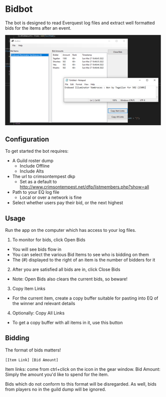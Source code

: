# Bidbot
The bot is designed to read Everquest log files and extract well formatted bids for the items after an event.

![BidBot main screen](https://github.com/mbeamer/bidbot/blob/master/BidBot.png "BidBot in action")

## Configuration
To get started the bot requires:
* A Guild roster dump
  * Include Offline
  * Include Alts
* The url to crimsontempest dkp
  * Set as a default to http://www.crimsontempest.net/dfp/listmembers.php?show=all
* Path to your EQ log file
  * Local or over a network is fine
* Select whether users pay their bid, or the next highest

## Usage
Run the app on the computer which has access to your log files.

1. To monitor for bids, click Open Bids
  * You will see bids flow in
  * You can select the various Bid Items to see who is bidding on them
  * The (#) displayed to the right of an item is the number of bidders for it

2. After you are satisfied all bids are in, click Close Bids
  * Note: Open Bids also clears the current bids, so beware!

3. Copy Item Links
  * For the current item, create a copy buffer suitable for pasting into EQ of the winner and relevant details

4. Optionally: Copy All Links
  * To get a copy buffer with all items in it, use this button

## Bidding
The format of bids matters!

```[Item Link] [Bid Amount]```

Item links: come from ctrl+click on the icon in the gear window.
Bid Amount: Simply the amount you'd like to spend for the item.

Bids which do not conform to this format will be disregarded.  As well, bids from players no in the guild dump will be ignored.

